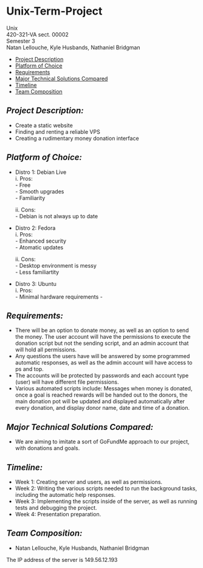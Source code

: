 # Unix-Term-Project
Unix\
420-321-VA  sect. 00002\
Semester 3\
Natan Lellouche, Kyle Husbands, Nathaniel Bridgman

- [Project Description](#project-description)
- [Platform of Choice](#platform-of-choice)
- [Requirements](#requirements)
- [Major Technical Solutions Compared](#major-technical-solutions-compared)
- [Timeline](#timeline)
- [Team Composition](#team-composition)

## *Project Description:*
  -	Create a static website
  -	Finding and renting a reliable VPS
  -	Creating a rudimentary money donation interface 
 
## *Platform of Choice:*
  
  -	Distro 1: Debian Live\
      i.	Pros:\
        - Free\
        - Smooth upgrades\
        - Familiarity
        
      ii.	Cons:\
        - Debian is not always up to date

  -	Distro 2: Fedora\
      i.	Pros:\
        - Enhanced security\
        - Atomatic updates
      
      ii.	Cons:\
        - Desktop environment is messy\
        - Less familiartity
  - Distro 3: Ubuntu\
      i.  Pros:\
        - Minimal hardware requirements
        - 

## *Requirements:*
  -	There will be an option to donate money, as well as an option to send the money. The user account will have the permissions to execute the donation script but not     the sending script, and an admin account that will hold all permissions.
  -	Any questions the users have will be answered by some programmed automatic responses, as well as the admin account will have access to ps and top.
  -	The accounts will be protected by passwords and each account type (user) will have different file permissions.
  -	Various automated scripts include: Messages when money is donated, once a goal is reached rewards will be handed out to the donors, the main donation pot will be       updated and displayed automatically after every donation, and display donor name, date and time of a donation.                    

## *Major Technical Solutions Compared:*
  -	We are aiming to imitate a sort of GoFundMe approach to our project, with donations and goals.

## *Timeline:*
  -	Week 1: Creating server and users, as well as permissions.
  -	Week 2: Writing the various scripts needed to run the background tasks, including the automatic help responses.
  -	Week 3: Implementing the scripts inside of the server, as well as running tests and debugging the project.
  -	Week 4: Presentation preparation.

## *Team Composition:*
  -	Natan Lellouche, Kyle Husbands, Nathaniel Bridgman

The IP address of the server is 149.56.12.193
